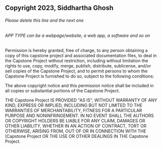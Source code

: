 ## Copyright 2023, Siddhartha Ghosh
###### Please delete this line and the next one

###### APP TYPE can be a webpage/website, a web app, a software and so on

Permission is hereby granted, free of charge, to any person obtaining a copy of this capstone project and associated documentation files, to deal in the Capstone Project without restriction, including without limitation the rights to use, copy, modify, merge, publish, distribute, sublicense, and/or sell copies of the Capstone Project, and to permit persons to whom the Capstone Project is furnished to do so, subject to the following conditions:

The above copyright notice and this permission notice shall be included in all copies or substantial portions of the Capstone Project.

THE Capstone Project IS PROVIDED "AS IS", WITHOUT WARRANTY OF ANY KIND, EXPRESS OR IMPLIED, INCLUDING BUT NOT LIMITED TO THE WARRANTIES OF MERCHANTABILITY, FITNESS FOR A PARTICULAR PURPOSE AND NONINFRINGEMENT. IN NO EVENT SHALL THE AUTHORS OR COPYRIGHT HOLDERS BE LIABLE FOR ANY CLAIM, DAMAGES OR OTHER LIABILITY, WHETHER IN AN ACTION OF CONTRACT, TORT OR OTHERWISE, ARISING FROM, OUT OF OR IN CONNECTION WITH THE [Capstone Project OR THE USE OR OTHER DEALINGS IN THE Capstone Project.